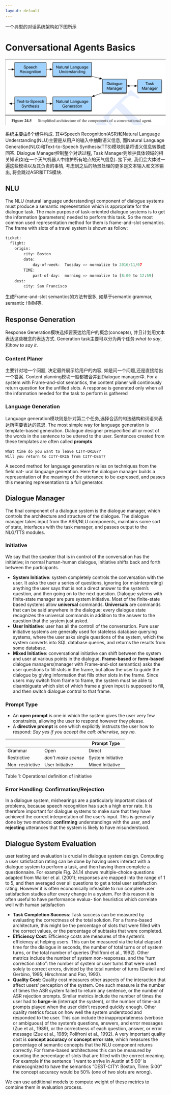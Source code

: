 ```yaml
---
layout: default
---
```

一个典型的对话系统架构如下图所示
# Conversational Agents Basics

![conversational agent architecture](/assets/img/conversational-agents.png)

系统主要由6个组件构成. 其中Speech Recognition(ASR)和Natural Language Understanding(NLU)主要是从用户的输入中抽取语义信息, 而Natural Language Generation(NLG)和Text-to-Speech Synthesis(TTS)模块则是将语义信息转换成回答. Dialogue Manager控制整个对话过程, Task Manager则维护具体领域的相关知识(如在一个天气机器人中维护所有地点的天气信息). 接下来, 我们会大体过一遍这些模块以及其负责的事情, 考虑到之后的场景处理的更多是文本输入和文本输出, 将会跳过ASR和TTS模块.

## NLU
The NLU (natural language understanding) component of dialogue systems must produce a semantic representation which is appropriate for the dialogue task. The main purpose of task-oriented dialogue systems is to get the information (parameters) needed to perform this task. So the most common used representation method for them is frame-and-slot semantics. The frame with slots of a travel system is shown as follow:

```python
ticket:
  flight:
    origin:
        city: Boston
        date:
            day-of-week:  Tuesday => normalize to 2016/11/07 
        TIME:
            part-of-day:  morning => normalize to [8:00 to 12:59]
    dest:
        city: San Francisco
```

生成Frame-and-slot semantics的方法有很多, 如基于semantic grammar, semantic HMM等.

## Response Generation
Response Generation模块选择要表达给用户的概念(concepts), 并且计划用文本表达这些概念的表达方式. Generation task主要可以分为两个任务:*what to say*, 和*how to say it*. 

### Content Planer
主要针对地一个问题, 决定最终展示给用户的内容, 如是问一个问题,还是直接给出一个答案. Content planning模块一般都被合并到Dialogue manager中. For a system with Frame-and-slot semantics, the content planer will continously return question for the unfilled slots. A response is generated only when all the information needed for the task to perform is gathered

### Language Generation
Language generation模块则是针对第二个任务,选择合适的句法结构和词语来表达所需要表达的意思. 
The most simple way for language generation is template-based generation. Dialogue designer prespecified all or most of the words in the sentence to be uttered to the user. Sentences created from these templates are often called **prompts**

```
What time do you want to leave CITY-ORIG??
Will you return to CITY-ORIG from CITY-DEST?
```

A second method for language generation relies on techniques from the field nat- ural language generation. Here the dialogue manager builds a representation of the meaning of the utterance to be expressed, and passes this meaning representation to a full generator.

## Dialogue Manager
The final component of a dialogue system is the dialogue manager, which controls the architecture and structure of the dialogue. The dialogue manager takes input from the ASR/NLU components, maintains some sort of state, interfaces with the task manager, and passes output to the NLG/TTS modules.

### Initiative
We say that the speaker that is in control of the conversation has the initiative; in normal human-human dialogue, initiative shifts back and forth between the participants.

  * **System Initiative**: system completely controls the conversation with the user. It asks the user a series of questions, ignoring (or misinterpreting) anything the user says that is not a direct answer to the system’s question, and then going on to the next question. Dialogue sytems with finite-state manager are pure system initiative. Most of the finite-state based systems allow **universal** commands. **Universals** are commands that can be said anywhere in the dialogue; every dialogue state recognizes the universal commands in addition to the answer to the question that the system just asked.
  * **User Initiative**: user has all the controll of the conversation. Pure user initiative systems are generally used for stateless database querying systems, where the user asks single questions of the system, which the system converts into SQL database queries, and returns the results from some database.
  * **Mixed Initiative**: conversational initiative can shift between the system and user at various points in the dialogue.  **Frame-based** or **form-based** dialogue managers(manager with Frame-and-slot semantics) asks the user questions to fill slots in the frame, but allow the user to guide the dialogue by giving information that fills other slots in the frame. Since users may switch from frame to frame, the system must be able to disambiguate which slot of which frame a given input is supposed to fill, and then switch dialogue control to that frame.

### Prompt Type
  * An **open prompt** is one in which the system gives the user very few constraints, allowing the user to respond however they please.
  * A **directive prompt** is one which explicitly instructs the user how to respond: *Say yes if you accept the call; otherwise, say no.*


 | ||Prompt Type|
 | ------ | ------ | ------ |
 | Grammar| Open| Direct |
 |Restrictive| *don't make scense*|System Initiative|
 |Non-restrictive|User Initiative| Mixed Initiative|                                                                                                                                                                                                      
Table 1: Operational definition of initiative


### Error Handling: Confirmation/Rejection
In a dialogue system, mishearings are a particularly important class of problems, because speech recognition has such a high error rate. It is therefore important for dialogue systems to make sure that they have achieved the correct interpretation of the user’s input. This is generally done by two methods: **confirming** understandings with the user, and **rejecting** utterances that the system is likely to have misunderstood.


## Dialogue System Evaluation
user testing and evaluation is crucial in dialogue system design. Computing a user satisfaction rating can be done by having users interact with a dialogue system to perform a task, and then having them complete a questionnaire. For example Fig. 24.14 shows multiple-choice questions adapted from Walker et al. (2001); responses are mapped into the range of 1 to 5, and then averaged over all questions to get a total user satisfaction rating.
However it is often economically infeasible to run complete user satisfaction studies after every change in a system. For this reason it is often useful to have performance evalua- tion heuristics which correlate well with human satisfaction

  * **Task Completion Success**: Task success can be measured by evaluating the correctness of the total solution. For a frame-based architecture, this might be the percentage of slots that were filled with the correct values, or the percentage of subtasks that were completed.
  * **Efficiency Cost**: Efficiency costs are measures of the system’s efficiency at helping users. This can be measured via the total elapsed time for the dialogue in seconds, the number of total turns or of system turns, or the total number of queries (Polifroni et al., 1992). Other metrics include the number of system non-responses, and the “turn correction ratio”: the number of system or user turns that were used solely to correct errors, divided by the total number of turns (Danieli and Gerbino, 1995; Hirschman and Pao, 1993).
  * **Quality Cost**: Quality cost measures other aspects of the interaction that affect users’ perception of the system. One such measure is the number of times the ASR system failed to return any sentence, or the number of ASR rejection prompts. Similar metrics include the number of times the user had to **barge-in** (interrupt the system), or the number of time-out prompts played when the user didn’t respond quickly enough. Other quality metrics focus on how well the system understood and responded to the user. This can include the inappropriateness (verbose or ambiguous) of the system’s questions, answers, and error messages (Zue et al., 1989), or the correctness of each question, answer, or error message (Zue et al., 1989; Polifroni et al., 1992).  A very important quality cost is **concept accuracy** or **concept error rate**, which measures the percentage of semantic concepts that the NLU component returns correctly. For frame-based architectures this can be measured by counting the percentage of slots that are filled with the correct meaning. For example if the sentence ‘I want to arrive in Austin at 5:00’ is misrecognized to have the semantics ”DEST-CITY: Boston, Time: 5:00” the concept accuracy would be 50% (one of two slots are wrong).

 We can use additional models to compute weight of these metrics to combine them in evaluation process.
